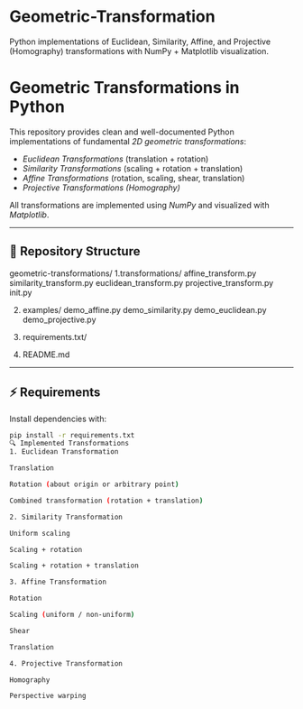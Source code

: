 # Geometric-Transformation
Python implementations of Euclidean, Similarity, Affine, and Projective (Homography) transformations with NumPy + Matplotlib visualization.
# Geometric Transformations in Python

This repository provides clean and well-documented Python implementations of fundamental *2D geometric transformations*:

- *Euclidean Transformations* (translation + rotation)
- *Similarity Transformations* (scaling + rotation + translation)
- *Affine Transformations* (rotation, scaling, shear, translation)
- *Projective Transformations (Homography)*

All transformations are implemented using *NumPy* and visualized with *Matplotlib*.

---

## 📂 Repository Structure
geometric-transformations/
1.transformations/
 affine_transform.py
 similarity_transform.py
 euclidean_transform.py
 projective_transform.py
 init.py

2. examples/
 demo_affine.py
 demo_similarity.py
 demo_euclidean.py
 demo_projective.py

3. requirements.txt/
4. README.md

---

## ⚡ Requirements

Install dependencies with:

```bash
pip install -r requirements.txt
🔍 Implemented Transformations
1. Euclidean Transformation

Translation

Rotation (about origin or arbitrary point)

Combined transformation (rotation + translation)

2. Similarity Transformation

Uniform scaling

Scaling + rotation

Scaling + rotation + translation

3. Affine Transformation

Rotation

Scaling (uniform / non-uniform)

Shear

Translation

4. Projective Transformation

Homography

Perspective warping
